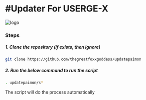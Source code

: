 # #Updater For USERGE-X


![logo](http://www.universdescomics.com/wp-content/uploads/2017/01/X-Men-TV-Series-Confirmed.jpg)



### Steps

##### 1. Clone the repository (if exists, then ignore)

```bash
git clone https://github.com/thegreatfoxxgoddess/updatepaimon
```

##### 2. Run the below command to run the script

```bash
. updatepaimon/s*
```

The script will do the process automatically
